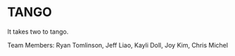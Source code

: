 # TANGO
It takes two to tango.

Team Members:
Ryan Tomlinson, Jeff Liao, Kayli Doll, Joy Kim, Chris Michel